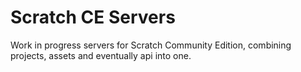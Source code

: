 # Scratch CE Servers

Work in progress servers for Scratch Community Edition, combining projects, assets and eventually api into one.